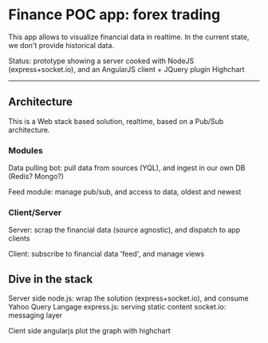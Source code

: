 # Finance POC app: forex trading

This app allows to visualize financial data in realtime. In the current state, we don't provide historical data.

Status: prototype showing a server cooked with NodeJS (express+socket.io), and an AngularJS client + JQuery plugin Highchart

---------------
## Architecture

This is a Web stack based solution, realtime, based on a Pub/Sub architecture.


### Modules

Data pulling bot: pull data from sources (YQL), and ingest in our own DB (Redis? Mongo?)

Feed module: manage pub/sub, and access to data, oldest and newest



### Client/Server

Server: scrap the financial data (source agnostic), and dispatch to app clients

Client: subscribe to financial data 'feed', and manage views


## Dive in the stack

Server side
	node.js: wrap the solution (express+socket.io), and consume Yahoo Query Langage
	express.js: serving static content
	socket.io: messaging layer

Cient side
	angularjs
	plot the graph with highchart
